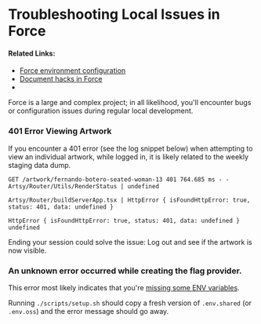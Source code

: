 # Troubleshooting Local Issues in Force

#### Related Links:

- [Force environment configuration](https://github.com/artsy/force/blob/main/docs/env_configuration.md)
- [Document hacks in Force](https://github.com/artsy/force/blob/main/HACKS.md)
-

Force is a large and complex project; in all likelihood, you'll encounter bugs
or configuration issues during regular local development.

### 401 Error Viewing Artwork

If you encounter a 401 error (see the log snippet below) when attempting to view
an individual artwork, while logged in, it is likely related to the weekly
staging data dump.

```
GET /artwork/fernando-botero-seated-woman-13 401 764.685 ms - -
Artsy/Router/Utils/RenderStatus | undefined

Artsy/Router/buildServerApp.tsx | HttpError { isFoundHttpError: true, status: 401, data: undefined }

HttpError { isFoundHttpError: true, status: 401, data: undefined }
undefined
```

Ending your session could solve the issue: Log out and see if the artwork is now
visible.

### An unknown error occurred while creating the flag provider.

This error most likely indicates that you're [missing some ENV variables](https://github.com/artsy/force/pull/9393/files).

Running `./scripts/setup.sh` should copy a fresh version of `.env.shared`
(or `.env.oss`) and the error message should go away.
